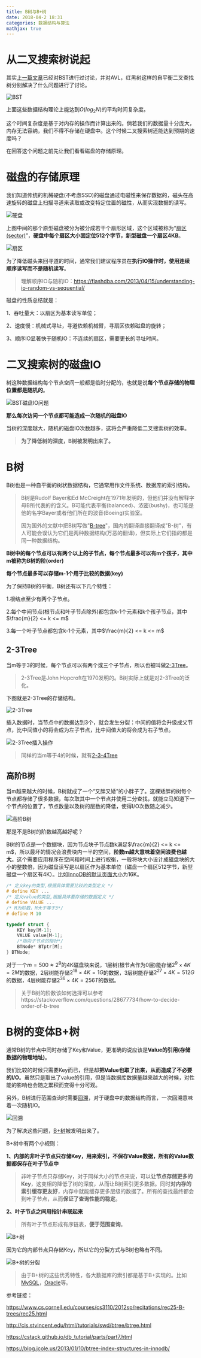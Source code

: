 ```yaml
---
title: B树与B+树
date: 2018-04-2 18:31
categories: 数据结构与算法
mathjax: true
---
```



# 从二叉搜索树说起

其实[上一篇文章](https://blog.csdn.net/holmofy/article/details/79692613)已经对BST进行过讨论，并对AVL，红黑树这样的自平衡二叉查找树分别解决了什么问题进行了讨论。

![BST](http://ww1.sinaimg.cn/large/bda5cd74gy1fqbiag1z25g20iu05nadf.gif)

上面这些数据结构理论上能达到$O(log_2N)$的平均时间复杂度。

这个时间复杂度是基于对内存的操作而计算出来的。倘若我们的数据量十分庞大，内存无法容纳，我们不得不存储在硬盘中。这个时候二叉搜索树还能达到预期的速度吗？

在回答这个问题之前先让我们看看磁盘的存储原理。

# 磁盘的存储原理

我们知道传统的机械硬盘(不考虑SSD)的磁盘通过电磁性来保存数据的，磁头在高速旋转的磁盘上扫描寻道来读取或改变特定位置的磁性，从而实现数据的读写。

![硬盘](http://ww1.sinaimg.cn/large/bda5cd74gy1fqbibmlhotj208c08caa3.jpg)

上图中间的那个原型磁盘被分为被分成若干个扇形区域，这个区域被称为“[扇区(sector)](https://en.wikipedia.org/wiki/Disk_sector)”，**硬盘中每个扇区大小固定位512个字节，新型磁盘一个扇区4KB**。

![扇区](http://ww1.sinaimg.cn/large/bda5cd74gy1fqbicdwfx1j20i40eo7a7.jpg)

为了降低磁头来回寻道的时间，通常我们建议程序员在**执行IO操作时，使用连续顺序读写而不是随机读写**。

> 理解顺序IO与随机IO：https://flashdba.com/2013/04/15/understanding-io-random-vs-sequential/

磁盘的性质总结就是：

1、吞吐量大：以扇区为基本读写单位；

2、速度慢：机械式寻址，寻道依赖机械臂，寻扇区依赖磁盘的旋转；

3、顺序IO显著快于随机IO：不连续的扇区，需要更长的寻址时间。

# 二叉搜索树的磁盘IO

树这种数据结构每个节点空间一般都是临时分配的，也就是说**每个节点存储的物理位置都是随机的**。

![BST磁盘IO问题](http://ww1.sinaimg.cn/large/bda5cd74gy1fqbid9cts2g209107paaj.gif)

**那么每次访问一个节点都可能造成一次随机的磁盘IO**

当树的深度越大，随机的磁盘IO次数越多，这将会严重降低二叉搜索树的效率。

> **为了降低树的深度，B树被发明出来了。**

# B树

B树也是一种自平衡的树状数据结构，它通常用作文件系统、数据库的索引结构。

> B树是Rudolf Bayer和Ed McCreight在1971年发明的，但他们并没有解释字母B所代表的的含义。B可能代表平衡(balanced)、浓密(bushy)，也可能是他的名字Bayer或者他们所在的波音(Boeing)实验室。
>
> 因为国外的文献中把B树写做"[B-tree](https://en.wikipedia.org/wiki/B-tree)"，国内的翻译直接翻译成"B-树"，有人可能会误认为它们是两种数据结构(万恶的翻译)，但实际上它们指的都是同一种数据结构。

**B树中的每个节点可以有两个以上的子节点，每个节点最多可以有m个孩子，其中m被称为B树的阶(order)**

**每个节点最多可以存储m-1个用于比较的数据(key)**

为了保持B树的平衡，B树还有以下几个特性：

1.根结点至少有两个子节点。

2.每个中间节点(根节点和叶子节点除外)都包含k-1个元素和k个孩子节点，其中$\frac{m}{2} <= k <= m$

3.每一个叶子节点都包含k-1个元素，其中$\frac{m}{2} <= k <= m$

## 2-3Tree

当m等于3的时候，每个节点可以有两个或三个子节点，所以也被叫做[2-3Tree](https://en.wikipedia.org/wiki/2%E2%80%933_tree)。

> 2-3Tree是John Hopcroft在1970发明的。B树实际上就是对2-3Tree的泛化。

下图就是2-3Tree的存储结构。

![2-3Tree](http://ww1.sinaimg.cn/large/bda5cd74gy1fqbieoftqnj20cl04s74j.jpg)

插入数据时，当节点中的数据达到3个，就会发生分裂：中间的值将会升级成父节点，比中间值小的将会成为左子节点，比中间值大的将会成为右子节点。

![2-3Tree插入操作](http://ww1.sinaimg.cn/large/bda5cd74gy1fqbiffgiumg20e1065asg.gif)

> 同样的当m等于4的时候，就有[2-3-4Tree](https://en.wikipedia.org/wiki/2%E2%80%933%E2%80%934_tree)

## 高阶B树

当m越来越大的时候，B树就成了一个“又胖又矮”的小胖子了。这棵矮胖的树每个节点都存储了很多数据，每次取其中一个节点并使用二分查找，就能立马知道下一个节点的位置了，节点数量以及树的层数的降低，使得I/O次数随之减少。

![高阶B树](http://ww1.sinaimg.cn/large/bda5cd74gy1fqbig4c8olj20n306f3yr.jpg)

那是不是B树的阶数越高越好呢？

B树的节点是一个数据块，因为节点块子节点数k满足$\frac{m}{2} <= k <= m$，所以最坏的情况会浪费块内一半的空间，**阶数m越大意味着空间浪费也越大**。这个需要应用程序在空间和时间上进行权衡，一般将块大小设计成磁盘块的大小的整数倍，因为磁盘读写是以扇区作为基本单位（磁盘一个扇区512字节，新型磁盘一个扇区有4K）。比如[InnoDB的默认页面大小](https://dev.mysql.com/doc/refman/5.7/en/innodb-init-startup-configuration.html#innodb-startup-page-size)为16K。

```c
/* 定义key的类型,根据具体需要比较的类型定义 */
# define KEY ...
/* 定义value的类型,根据具体要存储的数据定义 */
# define VALUE ...
/* M为阶数，M大于等于3*/
# define M 10

typedef struct {
    KEY key[M-1];
    VALUE value[M-1];
    /*指向子节点的指针*/
    BTNode* BTptr[M];
} BTNode;
```

对于一个$m=500\approx2^{9}$的4K磁盘块来说，1层树(根节点作为0层)能存储$2^{9}\times4K=2M$的数据，2层树能存储$2^{18}\times4K=1G$的数据，3层树能存储$2^{27}\times4K=512G$的数据，4层树能存储$2^{36}\times4K=256T$的数据。

> 关于B树的阶数该如何选择可以参考https://stackoverflow.com/questions/28677734/how-to-decide-order-of-b-tree

# B树的变体B+树

通常B树的节点中同时存储了Key和Value，更准确的说应该是**Value的引用(存储数据的物理地址)**。

我们比较的时候只需要Key而已，但是却**把Value也取了出来，从而造成了不必要的I/O**。虽然只是取出了value的引用，但是当数据库数据量越来越大的时候，对性能的影响也会随之累积而变得十分可观。

另外，B树进行范围查询时需要[回溯](https://en.wikipedia.org/wiki/Backtracking)，对于硬盘中的数据结构而言，一次回溯意味着一次随机IO。

![回溯](http://ww1.sinaimg.cn/large/bda5cd74ly1fyy0cmozmkj20d30cx74u.jpg)

为了解决这些问题，[B+树](https://en.wikipedia.org/wiki/B%2B_tree)被发明出来了。


B+树中有两个小规则：

**1、内部的非叶子节点只存储Key，用来索引，不保存Value数据，所有的Value数据都保存在叶子节点中**

> 非叶子节点只存储Key，对于同样大小的节点来说，可以**让节点存储更多的Key**，这变相的降低了树的深度，从而让B树索引更多数据。同时**对内存的索引缓存更友好**，内存中就能缓存更多层级的数据了。所有的查找最终都会到叶子节点，从而**保证了查询性能的稳定**。

**2、叶子节点之间用指针串联起来**

> 所有叶子节点形成有序链表，**便于范围查询**。

![B+树](http://ww1.sinaimg.cn/large/bda5cd74gy1fqbigvay08j20ns05o0sw.jpg)

因为它的内部节点只存储Key，所以它的分裂方式与B树也略有不同。

![B+树的分裂](http://ww1.sinaimg.cn/large/bda5cd74gy1fqbihhh74hg20j605z17a.gif)

> 由于B+树的这些优秀特性，各大数据库的索引都是基于B+实现的。比如[MySQL](https://dev.mysql.com/doc/refman/5.7/en/create-index.html#create-index-storage-engine-index-types)，[Oracle](https://docs.oracle.com/cloud/latest/db112/CNCPT/indexiot.htm#CNCPT1170)等。



参考链接：

https://www.cs.cornell.edu/courses/cs3110/2012sp/recitations/rec25-B-trees/rec25.html

http://cis.stvincent.edu/html/tutorials/swd/btree/btree.html

https://cstack.github.io/db_tutorial/parts/part7.html

https://blog.jcole.us/2013/01/10/btree-index-structures-in-innodb/

